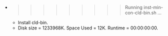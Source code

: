 * >>>>>>>>> Running inst-min-con-cld-bin.sh ...
  * Install cld-bin.
  * Disk size = 1233968K. Space Used = 12K. Runtime = 00:00:00:00.
